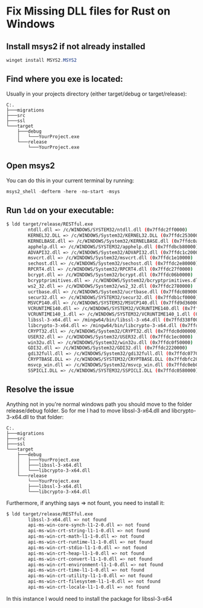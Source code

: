 # Fix Missing DLL files for Rust on Windows

## Install msys2 if not already installed
```powershell
winget install MSYS2.MSYS2
```

## Find where you exe is located:
Usually in your projects directory (either target/debug or target/release):
```
C:.
├───migrations
├───src
├───ssl
└───target
    ├───debug        
    │   └───YourProject.exe
    └───release        
        └───YourProject.exe
```

## Open msys2 
You can do this in your current terminal by running:
```powershell
msys2_shell -defterm -here -no-start -msys
```

## Run `ldd` on your executable:
```bash
$ ldd target/release/RESTful.exe
        ntdll.dll => /c/WINDOWS/SYSTEM32/ntdll.dll (0x7ffdc2ff0000)
        KERNEL32.DLL => /c/WINDOWS/System32/KERNEL32.DLL (0x7ffdc2530000)
        KERNELBASE.dll => /c/WINDOWS/System32/KERNELBASE.dll (0x7ffdc0a00000)
        apphelp.dll => /c/WINDOWS/SYSTEM32/apphelp.dll (0x7ffdbcb80000)
        ADVAPI32.dll => /c/WINDOWS/System32/ADVAPI32.dll (0x7ffdc1c20000)
        msvcrt.dll => /c/WINDOWS/System32/msvcrt.dll (0x7ffdc1e10000)
        sechost.dll => /c/WINDOWS/System32/sechost.dll (0x7ffdc2e80000)
        RPCRT4.dll => /c/WINDOWS/System32/RPCRT4.dll (0x7ffdc27f0000)
        bcrypt.dll => /c/WINDOWS/System32/bcrypt.dll (0x7ffdc06b0000)
        bcryptprimitives.dll => /c/WINDOWS/System32/bcryptprimitives.dll (0x7ffdc06e0000)
        ws2_32.dll => /c/WINDOWS/System32/ws2_32.dll (0x7ffdc2780000)
        ucrtbase.dll => /c/WINDOWS/System32/ucrtbase.dll (0x7ffdc0890000)
        secur32.dll => /c/WINDOWS/SYSTEM32/secur32.dll (0x7ffdb1cf0000)
        MSVCP140.dll => /c/WINDOWS/SYSTEM32/MSVCP140.dll (0x7ffd9d360000)
        VCRUNTIME140.dll => /c/WINDOWS/SYSTEM32/VCRUNTIME140.dll (0x7ffda6090000)
        VCRUNTIME140_1.dll => /c/WINDOWS/SYSTEM32/VCRUNTIME140_1.dll (0x7ffda48c0000)
        libssl-3-x64.dll => /mingw64/bin/libssl-3-x64.dll (0x7ffd338f0000)
        libcrypto-3-x64.dll => /mingw64/bin/libcrypto-3-x64.dll (0x7ffd129a0000)
        CRYPT32.dll => /c/WINDOWS/System32/CRYPT32.dll (0x7ffdc0d00000)
        USER32.dll => /c/WINDOWS/System32/USER32.dll (0x7ffdc1ec0000)
        win32u.dll => /c/WINDOWS/System32/win32u.dll (0x7ffdc0f50000)
        GDI32.dll => /c/WINDOWS/System32/GDI32.dll (0x7ffdc2220000)
        gdi32full.dll => /c/WINDOWS/System32/gdi32full.dll (0x7ffdc0770000)
        CRYPTBASE.DLL => /c/WINDOWS/SYSTEM32/CRYPTBASE.DLL (0x7ffdbfc20000)
        msvcp_win.dll => /c/WINDOWS/System32/msvcp_win.dll (0x7ffdc0eb0000)
        SSPICLI.DLL => /c/WINDOWS/SYSTEM32/SSPICLI.DLL (0x7ffdc0580000)
```

## Resolve the issue
Anything not in you're normal windows path you should move to the folder release/debug folder.
So for me I had to move libssl-3-x64.dll and libcrypto-3-x64.dll to that folder:
```
C:.
├───migrations
├───src
├───ssl
└───target
    ├───debug        
    │   ├───YourProject.exe
    │   ├───libssl-3-x64.dll
    │   └───libcrypto-3-x64.dll
    └───release        
        └───YourProject.exe
        ├───libssl-3-x64.dll
        └───libcrypto-3-x64.dll
```

Furthermore, if anything says => not fount, you need to install it:
```bash
$ ldd target/release/RESTful.exe
        libssl-3-x64.dll => not found
        api-ms-win-core-synch-l1-2-0.dll => not found
        api-ms-win-crt-string-l1-1-0.dll => not found
        api-ms-win-crt-math-l1-1-0.dll => not found
        api-ms-win-crt-runtime-l1-1-0.dll => not found
        api-ms-win-crt-stdio-l1-1-0.dll => not found
        api-ms-win-crt-heap-l1-1-0.dll => not found
        api-ms-win-crt-convert-l1-1-0.dll => not found
        api-ms-win-crt-environment-l1-1-0.dll => not found
        api-ms-win-crt-time-l1-1-0.dll => not found
        api-ms-win-crt-utility-l1-1-0.dll => not found
        api-ms-win-crt-filesystem-l1-1-0.dll => not found
        api-ms-win-crt-locale-l1-1-0.dll => not found
```
In this instance I would need to install the package for libssl-3-x64

